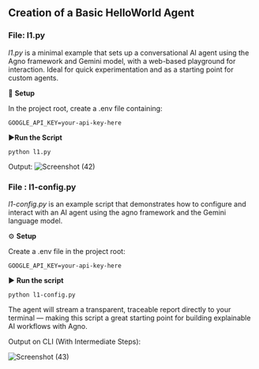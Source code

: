 Creation of a Basic HelloWorld Agent
--
### File: l1.py

*l1.py* is a minimal example that sets up a conversational AI agent using the Agno framework and Gemini model, with a web-based playground for interaction. Ideal for quick experimentation and as a starting point for custom agents.

🔧 **Setup**

In the project root, create a .env file containing:

```GOOGLE_API_KEY=your-api-key-here```

▶️**Run the Script**

```python l1.py```


Output:
![Screenshot (42)](../assets/447223900-5db4ece5-bb6a-4d8c-ab8a-e65c80e87b9c.png)

### File : l1-config.py

*l1-config.py* is an example script that demonstrates how to configure and interact with an AI agent using the agno framework and the Gemini language model.

⚙️ **Setup**

Create a .env file in the project root:

```GOOGLE_API_KEY=your-api-key-here```

▶️ **Run the script**

```python l1-config.py```

The agent will stream a transparent, traceable report directly to your terminal — making this script a great starting point for building explainable AI workflows with Agno.

Output on CLI (With Intermediate Steps):

![Screenshot (43)](https://github.com/user-attachments/assets/d676cf31-514b-421b-9491-cad6a0183931)
